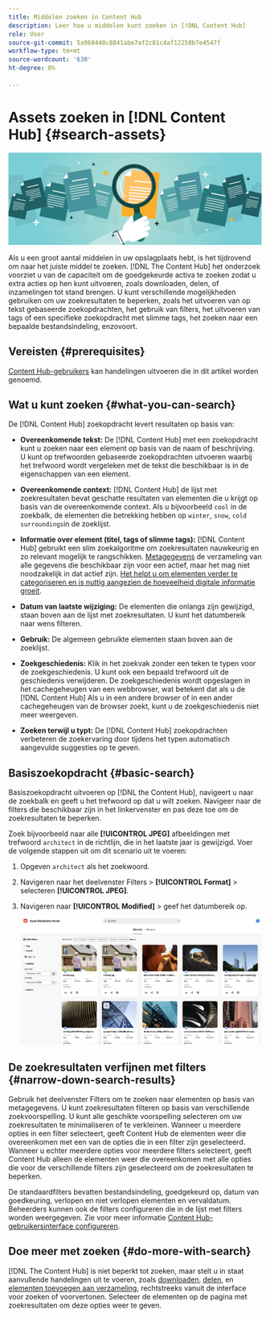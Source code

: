 ```yaml
---
title: Middelen zoeken in Content Hub
description: Leer hoe u middelen kunt zoeken in [!DNL Content Hub]
role: User
source-git-commit: 5a968440c8841abe7af2c81c4af12258b7e4547f
workflow-type: tm+mt
source-wordcount: '630'
ht-degree: 0%

---
```



# Assets zoeken in [!DNL Content Hub] {#search-assets}

![Bannerafbeelding voor delen](assets/search.png)

Als u een groot aantal middelen in uw opslagplaats hebt, is het tijdrovend om naar het juiste middel te zoeken. [!DNL The Content Hub] het onderzoek voorziet u van de capaciteit om de goedgekeurde activa te zoeken zodat u extra acties op hen kunt uitvoeren, zoals downloaden, delen, of inzamelingen tot stand brengen. U kunt verschillende mogelijkheden gebruiken om uw zoekresultaten te beperken, zoals het uitvoeren van op tekst gebaseerde zoekopdrachten, het gebruik van filters, het uitvoeren van tags of een specifieke zoekopdracht met slimme tags, het zoeken naar een bepaalde bestandsindeling, enzovoort.

## Vereisten {#prerequisites}

[Content Hub-gebruikers](deploy-content-hub.md#onboard-content-hub-users) kan handelingen uitvoeren die in dit artikel worden genoemd.

## Wat u kunt zoeken  {#what-you-can-search}

De [!DNL Content Hub] zoekopdracht levert resultaten op basis van:

* **Overeenkomende tekst:** De [!DNL Content Hub] met een zoekopdracht kunt u zoeken naar een element op basis van de naam of beschrijving. U kunt op trefwoorden gebaseerde zoekopdrachten uitvoeren waarbij het trefwoord wordt vergeleken met de tekst die beschikbaar is in de eigenschappen van een element.

* **Overeenkomende context:** [!DNL Content Hub] de lijst met zoekresultaten bevat geschatte resultaten van elementen die u krijgt op basis van de overeenkomende context. Als u bijvoorbeeld `cool` in de zoekbalk, de elementen die betrekking hebben op `winter`, `snow`, `cold surroundings`in de zoeklijst.

* **Informatie over element (titel, tags of slimme tags):** [!DNL Content Hub] gebruikt een slim zoekalgoritme om zoekresultaten nauwkeurig en zo relevant mogelijk te rangschikken. [Metagegevens](#asset-properties.md) de verzameling van alle gegevens die beschikbaar zijn voor een actief, maar het mag niet noodzakelijk in dat actief zijn. [Het helpt u om elementen verder te categoriseren en is nuttig aangezien de hoeveelheid digitale informatie groeit](/help/assets/configure-content-hub-ui-options.md##configure-metadata-search-content-hub).

* **Datum van laatste wijziging:** De elementen die onlangs zijn gewijzigd, staan boven aan de lijst met zoekresultaten. U kunt het datumbereik naar wens filteren.

* **Gebruik:** De algemeen gebruikte elementen staan boven aan de zoeklijst.

* **Zoekgeschiedenis:** Klik in het zoekvak zonder een teken te typen voor de zoekgeschiedenis. U kunt ook een bepaald trefwoord uit de geschiedenis verwijderen. De zoekgeschiedenis wordt opgeslagen in het cachegeheugen van een webbrowser, wat betekent dat als u de [!DNL Content Hub] Als u in een andere browser of in een ander cachegeheugen van de browser zoekt, kunt u de zoekgeschiedenis niet meer weergeven.

* **Zoeken terwijl u typt:** De [!DNL Content Hub] zoekopdrachten verbeteren de zoekervaring door tijdens het typen automatisch aangevulde suggesties op te geven.

## Basiszoekopdracht {#basic-search}

Basiszoekopdracht uitvoeren op [!DNL the Content Hub], navigeert u naar de zoekbalk en geeft u het trefwoord op dat u wilt zoeken. Navigeer naar de filters die beschikbaar zijn in het linkervenster en pas deze toe om de zoekresultaten te beperken.

Zoek bijvoorbeeld naar alle **[!UICONTROL JPEG]** afbeeldingen met trefwoord `architect` in de richtlijn, die in het laatste jaar is gewijzigd. Voer de volgende stappen uit om dit scenario uit te voeren:

1. Opgeven `architect` als het zoekwoord.

1. Navigeren naar het deelvenster Filters > **[!UICONTROL Format]** > selecteren **[!UICONTROL JPEG]**.

1. Navigeren naar **[!UICONTROL Modified]** > geef het datumbereik op.

   ![Basiszoekopdracht](assets/basic-search.png)

## De zoekresultaten verfijnen met filters {#narrow-down-search-results}

Gebruik het deelvenster Filters om te zoeken naar elementen op basis van metagegevens. U kunt zoekresultaten filteren op basis van verschillende zoekvoorspelling. U kunt alle geschikte voorspelling selecteren om uw zoekresultaten te minimaliseren of te verkleinen. Wanneer u meerdere opties in een filter selecteert, geeft Content Hub de elementen weer die overeenkomen met een van de opties die in een filter zijn geselecteerd. Wanneer u echter meerdere opties voor meerdere filters selecteert, geeft Content Hub alleen de elementen weer die overeenkomen met alle opties die voor de verschillende filters zijn geselecteerd om de zoekresultaten te beperken.

De standaardfilters bevatten bestandsindeling, goedgekeurd op, datum van goedkeuring, verlopen en niet verlopen elementen en vervaldatum. Beheerders kunnen ook de filters configureren die in de lijst met filters worden weergegeven. Zie voor meer informatie [Content Hub-gebruikersinterface configureren](configure-content-hub-ui-options.md#configure-filters-content-hub).

<!--

<table>
    <tbody>
     <tr>
      <th><strong>Search Predicate</strong></th>
      <th><strong>Description</strong></th>
      <th><strong>Properties</strong></th>
     </tr>
     <tr>
      <td> Campaigns </td>
      <td> Allows you to search using planned activity performed to take any particular action. For example, advertisement campaign run on Ferrari to know the understand the interests of people using number of clicks people perform.</td>
      <td>NA</td>
     </tr>
     <tr>
      <td> Channels </td>
      <td> Helps you to understand the path from where the asset is coming from. For example, web, social media, books, catalog, etc.</td>
      <td>NA</td>
     </tr>
     <tr>
      <td> Region </td>
      <td> Helps you to understand the location where the asset is created. For example, Japan, EMEA, Worldwide, etc.</td>
      <td>NA</td>
     </tr>
     <tr>
      <td> Keywords </td>
      <td> Keyword helps you search using terms or the words that you enter based on the topic. For example, images, low-resolution, etc.</td>
      <td>NA</td>
     </tr>
     <tr>
      <td> Timeframe </td>
      <td> Helps you search assets using timeline. For example, search by year 2024, Q3 2023, etc.</td>
      <td>NA</td>
     </tr>
     <tr>
      <td>File format</td>
      <td>Composition of an asset. The supported assets include image, document, video, printable media, and so on.</td>
      <td>
        <ul>
            <li>[!UICONTROL JPEG]</li> 
            <li>[!UICONTROL Quicktime]</li> 
            <li>[!UICONTROL PNG]</li> 
            <li>[!UICONTROL WebP]</li> 
            <li>[!UICONTROL MP4]</li> 
            <li>[!UICONTROL Plain]</li> 
            <li>[!UICONTROL PDF]</li>
            <li>[!UICONTROL SVG + XML]</li>
        </ul>
      </td>
     </tr>
     <tr>
      <td>Tags</td>
      <td>Tags help you categorize assets that can be browsed and searched more efficiently based on hierarchical taxonomies.</td>
      <td>
        <ul>
            <li>Field label</li>
            <li>Property name</li>
            <li>Path</li>
            <li>Description</li>
        </ul>
      </td>
     </tr>
     <!--<tr>
      <td>Subject</td>
      <td>Classification of assets based on their theme. For example, colorful, hiking, outdoors.</td>
      <td>NA</td>
     </tr>
          <tr>
      <td>Last modified</td>
      <td>Search assets based on their last modification. Specify the date range using the Start date and End date fields.</td>
      <td>
        <ul>
            <li>Range text (From)</li> 
            <li>Range text (To) </li>
        </ul>
      </td>
     </tr>    
     <!--<tr>
      <td>Asset ID</td>
      <td>Unique number that identifies the asset.</td>
      <td>NA</td>
     </tr>
     <tr>
      <td> Colors </td>
      <td> Helps you search assets using colors that are automatically identified in an asset using Adobe's Sensei AI capabilities.</td>
      <td>NA</td>
     </tr>  
    </tbody>
   </table>

-->

## Doe meer met zoeken {#do-more-with-search}

[!DNL The Content Hub] is niet beperkt tot zoeken, maar stelt u in staat aanvullende handelingen uit te voeren, zoals [downloaden](download-assets-content-hub.md), [delen](share-assets-content-hub.md), en [elementen toevoegen aan verzameling](collections-content-hub.md), rechtstreeks vanuit de interface voor zoeken of voorvertonen. Selecteer de elementen op de pagina met zoekresultaten om deze opties weer te geven.
